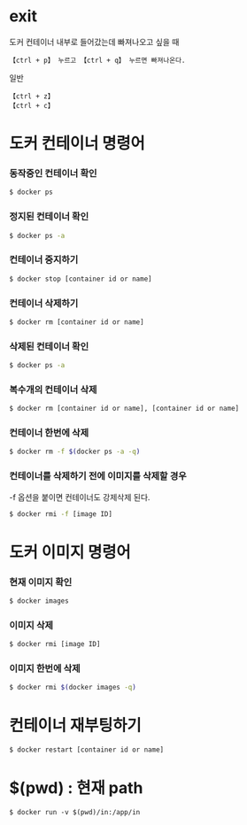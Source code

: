 # exit

도커 컨테이너 내부로 들어갔는데 빠져나오고 싶을 때

```
【ctrl + p】 누르고 【ctrl + q】 누르면 빠져나온다.
```

일반

```
【ctrl + z】
【ctrl + c】
```

# 도커 컨테이너 명령어

### 동작중인 컨테이너 확인

```bash
$ docker ps
```

### 정지된 컨테이너 확인

```bash
$ docker ps -a
```

### 컨테이너 중지하기

```bash
$ docker stop [container id or name]
```

### 컨테이너 삭제하기

```bash
$ docker rm [container id or name]
```

### 삭제된 컨테이너 확인

```bash
$ docker ps -a
```

### 복수개의 컨테이너 삭제

```bash
$ docker rm [container id or name], [container id or name]
```

### 컨테이너 한번에 삭제

```bash
$ docker rm -f $(docker ps -a -q)
```

### 컨테이너를 삭제하기 전에 이미지를 삭제할 경우

-f 옵션을 붙이면 컨테이너도 강제삭제 된다.

```bash
$ docker rmi -f [image ID]
```

# 도커 이미지 명령어

### 현재 이미지 확인

```bash
$ docker images
```

### 이미지 삭제

```bash
$ docker rmi [image ID]
```

### 이미지 한번에 삭제

```bash
$ docker rmi $(docker images -q)
```

# 컨테이너 재부팅하기

```bash
$ docker restart [container id or name]
```

# $(pwd) : 현재 path
```
$ docker run -v $(pwd)/in:/app/in
```
